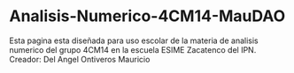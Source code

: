 # Analisis-Numerico-4CM14-MauDAO
Esta pagina esta diseñada para uso escolar de la materia de analisis numerico del grupo 4CM14 en la escuela ESIME Zacatenco del IPN. Creador: Del Angel Ontiveros Mauricio
